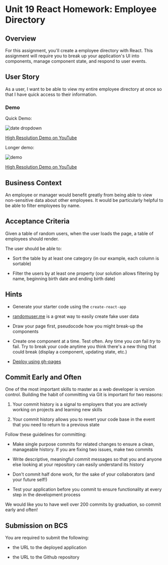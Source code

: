 # Unit 19 React Homework: Employee Directory

## Overview

For this assignment, you'll create a employee directory with React. This assignment will require you to break up your application's UI into components, manage component state, and respond to user events.

## User Story

As a user, I want to be able to view my entire employee directory at once so that I have quick access to their information.

### Demo

Quick Demo:

![date dropdown](./date-change-demo.gif)

[High Resolution Demo on YouTube](https://youtu.be/ocf7N8wYlfQ)

Longer demo:

![demo](./demo.gif)

[High Resolution Demo on YouTube](https://youtu.be/46spuYxfwLk)

## Business Context

An employee or manager would benefit greatly from being able to view non-sensitive data about other employees. It would be particularly helpful to be able to filter employees by name.

## Acceptance Criteria

Given a table of random users, when the user loads the page, a table of employees should render.

The user should be able to:

- Sort the table by at least one category (in our example, each column is sortable)

- Filter the users by at least one property (our solution allows filtering by name, beginning birth date and ending birth date)

## Hints

- Generate your starter code using the `create-react-app`

- [randomuser.me](https://randomuser.me/) is a great way to easily create fake user data

- Draw your page first, pseudocode how you might break-up the components

- Create one component at a time. Test often. Any time you _can_ fail _try_ to fail. Try to break your code anytime you think there's a new thing that could break (display a component, updating state, etc.)

- [Deploy using gh-pages](https://create-react-app.dev/docs/deployment/#github-pages)

## Commit Early and Often

One of the most important skills to master as a web developer is version control. Building the habit of committing via Git is important for two reasons:

1. Your commit history is a signal to employers that you are actively working on projects and learning new skills

2. Your commit history allows you to revert your code base in the event that you need to return to a previous state

Follow these guidelines for committing:

- Make single purpose commits for related changes to ensure a clean, manageable history. If you are fixing two issues, make two commits

- Write descriptive, meaningful commit messages so that you and anyone else looking at your repository can easily understand its history

- Don't commit half done work, for the sake of your collaborators (and your future self!)

- Test your application before you commit to ensure functionality at every step in the development process

We would like you to have well over 200 commits by graduation, so commit early and often!

## Submission on BCS

You are required to submit the following:

- the URL to the deployed application

- the URL to the Github repository
